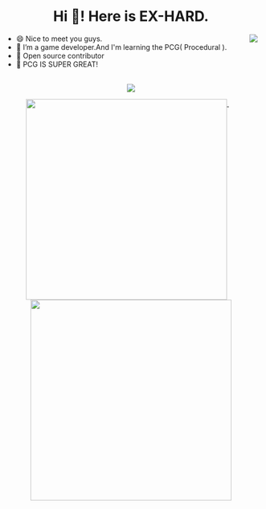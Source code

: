 <div align="center">
   <h1>Hi 👋! Here is EX-HARD. </h1>
</div>

<img align="right" src="https://github-readme-stats.vercel.app/api?username=No78Vino&count_private=true&show_icons=true&hide_title=true&hide=stars" />

- 😄 Nice to meet you guys. 
- 🚀 I’m a game developer.And I'm learning the PCG( Procedural ).
- 🚢 Open source contributor
- 💬 PCG IS SUPER GREAT!

<br>

<div align="center">
   <img src="https://github-profile-trophy.vercel.app/?username=No78Vino&theme=flat&no-frame=true&margin-w=30" />
</div>

<p align="center">
  <a href="#">
    <img width="400" align="top" src="github-metrics-left.svg" />
  </a>
  &emsp;
  <a href="#">
    <img width="400" align="top" src="github-metrics-right.svg" />
  </a>
</p>

<!-- <img align="center" src="https://github-readme-stats.vercel.app/api/top-langs/?username=No78Vino&theme=flat&no-frame=true&include_all_commits=true&show_icons=true" /> -->
